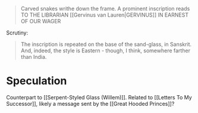 > Carved snakes writhe down the frame. A prominent inscription reads TO THE LIBRARIAN [[Gervinus van Lauren|GERVINUS]] IN EARNEST OF OUR WAGER

Scrutiny:
> The inscription is repeated on the base of the sand-glass, in Sanskrit. And, indeed, the style is Eastern - though, I think, somewhere farther than India.
# Speculation
Counterpart to [[Serpent-Styled Glass (Willem)]].
Related to [[Letters To My Successor]], likely a message sent by the [[Great Hooded Princes]]?